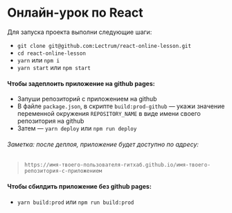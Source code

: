 # Онлайн-урок по React

Для запуска проекта выполни следующие шаги:

*   `git clone git@github.com:Lectrum/react-online-lesson.git`
*   `cd react-online-lesson`
*   `yarn` или `npm i`
*   `yarn start` или `npm start`

#### Чтобы задеплоить приложение на github pages:

*   Запуши репозиторий с приложением на github
*   В файле `package.json`, в скрипте `build:prod-github` — укажи значение переменной окружения `REPOSITORY_NAME` в виде имени своего репозитория на github
*   Затем — `yarn deploy` или `npm run deploy`

###### Заметка: после деплоя, приложение будет доступно по адресу:

> `https://имя-твоего-пользователя-гитхаб.github.io/имя-твоего-репозитория-с-приложением`

#### Чтобы сбилдить приложение без github pages:

*   `yarn build:prod` или `npm run build:prod`
